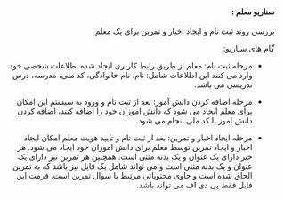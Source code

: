 <div dir="rtl">

#### سناریو معلم :

 بررسی روند ثبت نام و ایجاد اخبار و تمرین برای یک معلم 

گام های سناریو:


- مرحله ثبت نام:
معلم از طریق رابط کاربری ایجاد شده اطلاعات شخصی خود وارد می کنند
این اطلاعات شامل:‌ نام، نام خانوادگی، کد ملی، مدرسه، درس تدریسی می باشد.

- مرحله اضافه کردن دانش آموز:
بعد از ثبت نام و ورود به سیستم این امکان برای معلم ایجاد می شود که دانش اموزان خود را اضافه کنند، اضافه کردن دانش اموز با کد ملی انجام می شود.

- مرحله ایجاد اخبار و تمرین:
بعد از ثبت نام و تایید هویت معلم امکان ایجاد اخبار و ایجاد تمرین توسط معلم برای دانش اموزان خود ایجاد می شود.
هر خبر دارای یک عنوان و یک بدنه متنی است.
همچنین هر  تمرین نیز دارای یک عنوان و یک بدنه متنی است و می تواند شامل یک فایل نیز  باشد که به تمرین الحاق شده است و حاوی محتویاتی مرتبط با سوال تمرین است. فرمت این فایل فقط پی دی اف می تواند باشد.

</div>